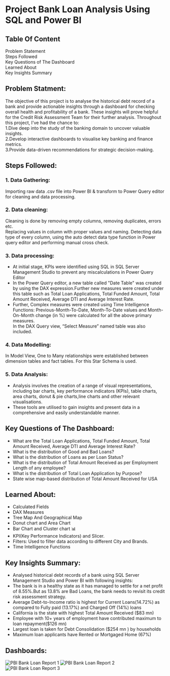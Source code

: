 # Project Bank Loan Analysis Using SQL and Power BI
## Table Of Content
Problem Statement <br />
Steps Followed <br />
Key Questions of The Dashboard <br />
Learned About <br />
Key Insights Summary <br />

## Problem Statment:
The objective of this project is to analyse the historical debt record of a bank and provide actionable insights through a dashboard for checking overall health and profitability of a bank. These  insights will prove helpful for the Credit Risk Assessment Team for their further analysis.
Throughout this project, I've had the chance to:<br />
  1.Dive deep into the study of the banking domain to uncover valuable insights. <br />
  2.Develop interactive dashboards to visualise key banking and finance metrics.<br />
  3.Provide data-driven recommendations for strategic decision-making.

## Steps Followed:
### 1. Data Gathering:
Importing raw data .csv file into Power BI & transform to Power Query editor for cleaning and data processing.
### 2. Data cleaning:
Cleaning is done by removing empty columns, removing duplicates, errors etc.<br />
Replacing values in column with proper values and naming.
Detecting data type of every column, using the auto detect data type function in Power query editor and performing manual cross check.
### 3. Data processing:
* At initial stage, KPIs were identified using SQL in SQL Server Management Studio to prevent any miscalculations in Power Query Editor<br />
* In the Power Query editor, a new table called "Date Table" was created  by using the DAX expression.Further new measures were created under this table such as Total Loan Applications, Total Funded Amount, Total Amount Received, Average DTI and Average Interest Rate.<br />
* Further, Complex measures were created using Time Intelligence Functions: Previous-Month-To-Date, Month-To-Date values and Month-On-Month change (in %) were calculated for all the above primary measures.<br />
In the DAX Query view, “Select Measure” named table was also included.<br />
### 4. Data Modelling:
 In Model View, One to Many relationships were established between dimension tables and fact tables. For this Star Schema is used.
### 5. Data Analysis:
* Analysis involves the creation of a range of visual representations, including bar charts, key performance indicators (KPIs), table charts, area charts, donut & pie charts,line charts and other relevant visualisations.<br />
* These tools are utilised to gain insights and present data in a comprehensive and easily understandable manner.

## Key Questions of The Dashboard:
* What are the Total Loan Applications, Total Funded Amount, Total Amount Received, Average DTI and Average Interest Rate?<br />
* What is the distribution of Good and Bad Loans?<br />
* What is the distribution of Loans as per Loan Status?<br />
* What is the distribution of Total Amount Received as per Employment Length of any employee?<br />
* What is the distribution of Total Loan Application by Purpose?<br />
* State wise map-based distribution of Total Amount Received for USA <br />

## Learned About: 
* Calculated Fields <br />
* DAX Measures  <br />
* Tree Map And Geographical Map  <br />
* Donut chart and Area Chart<br />
* Bar Chart and Cluster chart 📊<br />
* KPI(Key Performance Indicators) and Slicer.<br />
* Filters: Used to filter data according to different City and Brands.<br />
* Time Intelligence Functions <br />

## Key Insights Summary:
* Analysed historical debt records of a bank using SQL Server Management Studio and Power BI with following insights:<br />
* The bank is in a healthy state as it has managed to settle for a net profit of 8.55%.But as 13.8% are  Bad Loans, the bank needs to revisit its credit risk assessment strategy. <br />
* Average Debt-to-Income ratio is highest for Current Loans(14.72%) as compared to Fully paid (13.17%) and Charged Off (14%) loans <br />
* California is the state with highest Total Amount Received ($83 mn) <br />
* Employee with 10+ years of employment have contributed maximum to loan repayment($126 mn) <br />
* Largest loan is taken for Debt Consolidation ($254 mn ) by households <br />
* Maximum loan applicants have Rented or Mortgaged Home (67%) <br />
## Dashboards:
![PBI Bank Loan Report 1](https://github.com/shripadk1999/Project_Bank_Loan_Analysis_Using_Power_BI/assets/161477229/a822b20b-2ea7-4821-84b8-3b9d4fa51502)
![PBI Bank Loan Report 2](https://github.com/shripadk1999/Project_Bank_Loan_Analysis_Using_Power_BI/assets/161477229/1b36c4f8-7847-4901-a431-6bc775445ada)
![PBI Bank Loan Report 3](https://github.com/shripadk1999/Project_Bank_Loan_Analysis_Using_Power_BI/assets/161477229/0becadac-f240-4610-af74-855684689799)
